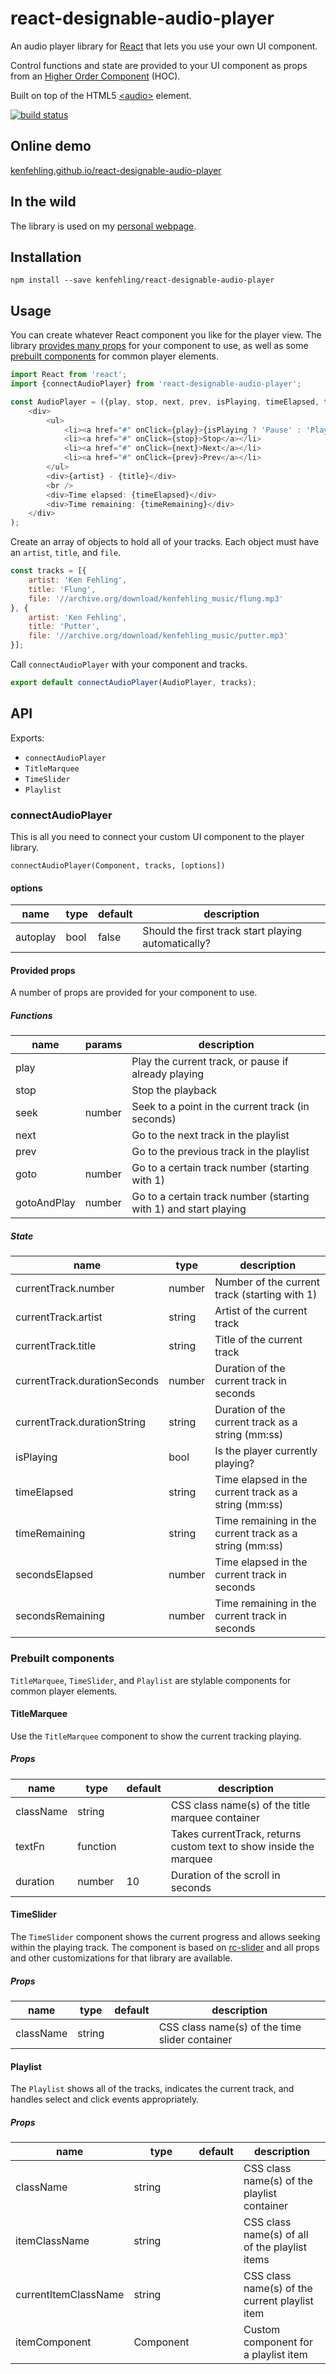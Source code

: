 react-designable-audio-player
==================

An audio player library for [React](https://facebook.github.io/react) that lets you use your own UI component.

Control functions and state are provided to your UI component as props from an [Higher Order Component](https://medium.com/@franleplant/react-higher-order-components-in-depth-cf9032ee6c3e#.d40k7bfb3) (HOC).

Built on top of the HTML5 [&lt;audio&gt;](https://developer.mozilla.org/en-US/docs/Web/HTML/Element/audio) element.

[![build status](https://travis-ci.org/kenfehling/react-designable-audio-player.svg?branch=master)](https://travis-ci.org/kenfehling/react-designable-audio-player)

## Online demo
[kenfehling.github.io/react-designable-audio-player](https://kenfehling.github.io/react-designable-audio-player/)

## In the wild
The library is used on my [personal webpage](http://www.kenfehling.com/music).

## Installation
```
npm install --save kenfehling/react-designable-audio-player
```

## Usage

You can create whatever React component you like for the player view.
The library [provides many props](#provided-props) for your component to use, as well as some [prebuilt components](#prebuilt-components) for common player elements.

```js
import React from 'react';
import {connectAudioPlayer} from 'react-designable-audio-player';

const AudioPlayer = ({play, stop, next, prev, isPlaying, timeElapsed, timeRemaining, currentTrack:{artist, title}}) => (
    <div>
        <ul>
            <li><a href="#" onClick={play}>{isPlaying ? 'Pause' : 'Play'}</a></li>
            <li><a href="#" onClick={stop}>Stop</a></li>
            <li><a href="#" onClick={next}>Next</a></li>
            <li><a href="#" onClick={prev}>Prev</a></li>
        </ul>
        <div>{artist} - {title}</div>
        <br />
        <div>Time elapsed: {timeElapsed}</div>
        <div>Time remaining: {timeRemaining}</div>
    </div>
);
```

Create an array of objects to hold all of your tracks. Each object must have an `artist`, `title`, and `file`.
```js
const tracks = [{
    artist: 'Ken Fehling',
    title: 'Flung',
    file: '//archive.org/download/kenfehling_music/flung.mp3'
}, {
    artist: 'Ken Fehling',
    title: 'Putter',
    file: '//archive.org/download/kenfehling_music/putter.mp3'
}];
```

Call `connectAudioPlayer` with your component and tracks.
```js
export default connectAudioPlayer(AudioPlayer, tracks);
```

## API
Exports:
- `connectAudioPlayer`
- `TitleMarquee`
- `TimeSlider`
- `Playlist`

### connectAudioPlayer
This is all you need to connect your custom UI component to the player library.

`connectAudioPlayer(Component, tracks, [options])`

#### options
<table class="table table-bordered table-striped">
    <thead>
    <tr>
        <th>name</th>
        <th>type</th>
        <th>default</th>
        <th>description</th>
    </tr>
    </thead>
    <tbody>
        <tr>
          <td>autoplay</td>
          <td>bool</td>
          <td>false</td>
          <td>Should the first track start playing automatically?</td>
        </tr>
    </tbody>
</table>

#### Provided props

A number of props are provided for your component to use.

##### Functions
<table class="table table-bordered table-striped">
    <thead>
    <tr>
        <th>name</th>
        <th>params</th>
        <th>description</th>
    </tr>
    </thead>
    <tbody>
        <tr>
          <td>play</td>
          <td></td>
          <td>Play the current track, or pause if already playing</td>
        </tr>
        <tr>
          <td>stop</td>
          <td></td>
          <td>Stop the playback</td>
        </tr>
        <tr>
          <td>seek</td>
          <td>number</td>
          <td>Seek to a point in the current track (in seconds)</td>
        </tr>
        <tr>
          <td>next</td>
          <td></td>
          <td>Go to the next track in the playlist</td>
        </tr>
        <tr>
          <td>prev</td>
          <td></td>
          <td>Go to the previous track in the playlist</td>
        </tr>
        <tr>
          <td>goto</td>
          <td>number</td>
          <td>Go to a certain track number (starting with 1)</td>
        </tr>
        <tr>
          <td>gotoAndPlay</td>
          <td>number</td>
          <td>Go to a certain track number (starting with 1) and start playing</td>
        </tr>
    </tbody>
</table>

##### State
<table class="table table-bordered table-striped">
    <thead>
    <tr>
        <th>name</th>
        <th>type</th>
        <th>description</th>
    </tr>
    </thead>
    <tbody>
        <tr>
          <td>currentTrack.number</td>
          <td>number</td>
          <td>Number of the current track (starting with 1)</td>
        </tr>
        <tr>
          <td>currentTrack.artist</td>
          <td>string</td>
          <td>Artist of the current track</td>
        </tr>
        <tr>
          <td>currentTrack.title</td>
          <td>string</td>
          <td>Title of the current track</td>
        </tr>
        <tr>
          <td>currentTrack.durationSeconds</td>
          <td>number</td>
          <td>Duration of the current track in seconds</td>
        </tr>
        <tr>
          <td>currentTrack.durationString</td>
          <td>string</td>
          <td>Duration of the current track as a string (mm:ss)</td>
        </tr>
        <tr>
          <td>isPlaying</td>
          <td>bool</td>
          <td>Is the player currently playing?</td>
        </tr>
        <tr>
          <td>timeElapsed</td>
          <td>string</td>
          <td>Time elapsed in the current track as a string (mm:ss)</td>
        </tr>
        <tr>
          <td>timeRemaining</td>
          <td>string</td>
          <td>Time remaining in the current track as a string (mm:ss)</td>
        </tr>
        <tr>
          <td>secondsElapsed</td>
          <td>number</td>
          <td>Time elapsed in the current track in seconds</td>
        </tr>
        <tr>
          <td>secondsRemaining</td>
          <td>number</td>
          <td>Time remaining in the current track in seconds</td>
        </tr>
    </tbody>
</table>

### Prebuilt components
`TitleMarquee`, `TimeSlider`, and `Playlist` are stylable components for common player elements.

#### TitleMarquee
Use the `TitleMarquee` component to show the current tracking playing.

##### Props
<table class="table table-bordered table-striped">
    <thead>
    <tr>
        <th>name</th>
        <th>type</th>
        <th>default</th>
        <th>description</th>
    </tr>
    </thead>
    <tbody>
        <tr>
          <td>className</td>
          <td>string</td>
          <td></td>
          <td>CSS class name(s) of the title marquee container</td>
        </tr>
        <tr>
          <td>textFn</td>
          <td>function</td>
          <td></td>
          <td>Takes currentTrack, returns custom text to show inside the marquee</td>
        </tr>
        <tr>
          <td>duration</td>
          <td>number</td>
          <td>10</td>
          <td>Duration of the scroll in seconds</td>
        </tr>
    </tbody>
</table>

#### TimeSlider
The `TimeSlider` component shows the current progress and allows seeking within the playing track.
The component is based on [rc-slider](https://github.com/react-component/slider#rc-slider) and all props and other customizations for that library are available.

##### Props
<table class="table table-bordered table-striped">
    <thead>
        <tr>
            <th>name</th>
            <th>type</th>
            <th>default</th>
            <th>description</th>
        </tr>
    </thead>
    <tbody>
        <tr>
          <td>className</td>
          <td>string</td>
          <td></td>
          <td>CSS class name(s) of the time slider container</td>
        </tr>
    </tbody>
</table>

#### Playlist
The `Playlist` shows all of the tracks, indicates the current track, and handles select and click events appropriately.

##### Props
<table class="table table-bordered table-striped">
    <thead>
    <tr>
        <th>name</th>
        <th>type</th>
        <th>default</th>
        <th>description</th>
    </tr>
    </thead>
    <tbody>
        <tr>
          <td>className</td>
          <td>string</td>
          <td></td>
          <td>CSS class name(s) of the playlist container</td>
        </tr>
        <tr>
          <td>itemClassName</td>
          <td>string</td>
          <td></td>
          <td>CSS class name(s) of all of the playlist items</td>
        </tr>
        <tr>
          <td>currentItemClassName</td>
          <td>string</td>
          <td></td>
          <td>CSS class name(s) of the current playlist item</td>
        </tr>
        <tr>
          <td>itemComponent</td>
          <td>Component</td>
          <td></td>
          <td>Custom component for a playlist item</td>
        </tr>
    </tbody>
</table>
